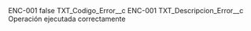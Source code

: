 <?xml version="1.0" encoding="UTF-8"?>
<CustomMetadata xmlns="http://soap.sforce.com/2006/04/metadata" xmlns:xsi="http://www.w3.org/2001/XMLSchema-instance" xmlns:xsd="http://www.w3.org/2001/XMLSchema">
    <label>ENC-001</label>
    <protected>false</protected>
    <values>
        <field>TXT_Codigo_Error__c</field>
        <value xsi:type="xsd:string">ENC-001</value>
    </values>
    <values>
        <field>TXT_Descripcion_Error__c</field>
        <value xsi:type="xsd:string">Operación ejecutada correctamente</value>
    </values>
</CustomMetadata>
